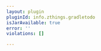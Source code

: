 ```yaml
---
layout: plugin
pluginId: info.zthings.gradletodo
isJarAvailable: true
error: ''
violations: []

---
```

